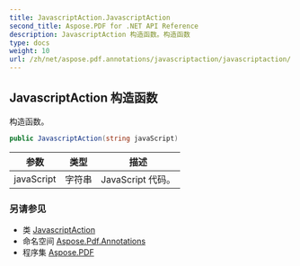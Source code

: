 ```yaml
---
title: JavascriptAction.JavascriptAction
second_title: Aspose.PDF for .NET API Reference
description: JavascriptAction 构造函数。构造函数
type: docs
weight: 10
url: /zh/net/aspose.pdf.annotations/javascriptaction/javascriptaction/
---
```

## JavascriptAction 构造函数

构造函数。

```csharp
public JavascriptAction(string javaScript)
```

| 参数 | 类型 | 描述 |
| --- | --- | --- |
| javaScript | 字符串 | JavaScript 代码。 |

### 另请参见

* 类 [JavascriptAction](../)
* 命名空间 [Aspose.Pdf.Annotations](../../../aspose.pdf.annotations/)
* 程序集 [Aspose.PDF](../../../)